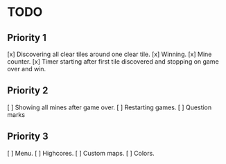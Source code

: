 # TODO

## Priority 1

[x] Discovering all clear tiles around one clear tile.
[x] Winning.
[x] Mine counter.
[x] Timer starting after first tile discovered and stopping on game over and win.

## Priority 2

[ ] Showing all mines after game over.
[ ] Restarting games.
[ ] Question marks

## Priority 3

[ ] Menu.
[ ] Highcores.
[ ] Custom maps.
[ ] Colors.
